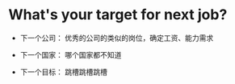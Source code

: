 # What's your target for next job? 
- 下一个公司：
  优秀的公司的类似的岗位，确定工资、能力需求

- 下一个国家：
  哪个国家都不知道

- 下一个目标：
  跳槽跳槽跳槽
